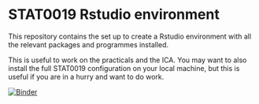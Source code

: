# STAT0019 Rstudio environment

This repository contains the set up to create a Rstudio environment with all the relevant packages and programmes installed.

This is useful to work on the practicals and the ICA. You may want to also install the full STAT0019 configuration on your local machine, but this is useful if you are in a hurry and want to do work.

[![Binder](https://mybinder.org/badge_logo.svg)](https://mybinder.org/v2/gh/StatisticsHealthEconomics/stat0019_binder/main?urlpath=rstudio  "(target|_blank)")


